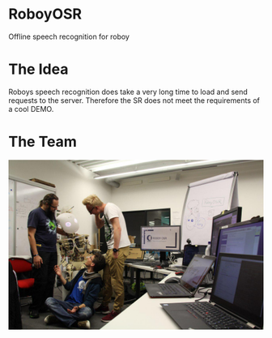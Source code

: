 # RoboyOSR
Offline speech recognition for roboy

# The Idea

Roboys speech recognition does take a very long time to load and send requests to the server.
Therefore the SR does not meet the requirements of a cool DEMO.

# The Team

![Alt text](docs/group.png?raw=true "Title")
